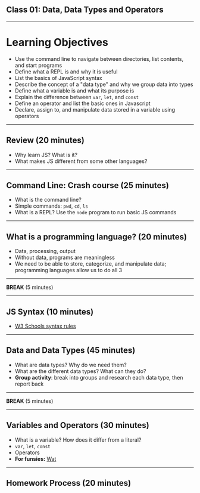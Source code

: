 ## Class 01: Data, Data Types and Operators

---

# Learning Objectives
- Use the command line to navigate between directories, list contents, and start programs
- Define what a REPL is and why it is useful
- List the basics of JavaScript syntax
- Describe the concept of a "data type" and why we group data into types
- Define what a variable is and what its purpose is
- Explain the difference between `var`, `let`, and `const`
- Define an operator and list the basic ones in Javascript
- Declare, assign to, and manipulate data stored in a variable using operators

---

## Review (20 minutes)
- Why learn JS? What is it?
- What makes JS different from some other languages?

---

## Command Line: Crash course (25 minutes)
- What is the command line?
- Simple commands: `pwd`, `cd`, `ls`
- What is a REPL? Use the `node` program to run basic JS commands

---

## What is a programming language? (20 minutes)
- Data, processing, output
- Without data, programs are meaningless
- We need to be able to store, categorize, and manipulate data; programming languages allow us to do all 3


---

**BREAK** (5 minutes)

---

## JS Syntax (10 minutes)
- [W3 Schools syntax rules](https://www.w3schools.com/js/js_syntax.asp)

---

## Data and Data Types (45 minutes)
- What are data types? Why do we need them?
- What are the different data types? What can they do?
- **Group activity**: break into groups and research each data type, then report back

---

**BREAK** (5 minutes)

---

## Variables and Operators (30 minutes)
- What is a variable? How does it differ from a literal?
- `var`, `let`, `const`
- Operators
- **For funsies:** [Wat](https://www.destroyallsoftware.com/talks/wat)

---

## Homework Process (20 minutes)

